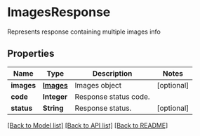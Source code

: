 ﻿
# ImagesResponse
Represents response containing multiple images info

## Properties
Name | Type | Description | Notes
------------ | ------------- | ------------- | -------------
**images** | [**Images**](Images.md) | Images object | [optional]
**code** | **Integer** | Response status code. | 
**status** | **String** | Response status. | [optional]


[[Back to Model list]](../../README.md#documentation-for-models) [[Back to API list]](../../README.md#documentation-for-api-endpoints) [[Back to README]](../../README.md)


